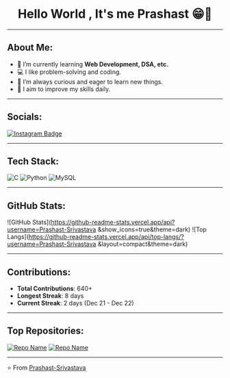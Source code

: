 <h1 align="center">Hello World , It's me Prashast 😁👋</h1>

---

## About Me:
- 🌱 I’m currently learning **Web Development, DSA, etc.**
- 💻 I like problem-solving and coding.
- 🧠 I’m always curious and eager to learn new things.
- 🎯 I aim to improve my skills daily.

---

## Socials:
[![Instagram Badge](https://img.shields.io/badge/-Instagram-E4405F?style=flat-square&logo=instagram&logoColor=white)](https://instagram.com/_prashast_srivastava_)

---

## Tech Stack:
![C](https://img.shields.io/badge/-C-00599C?style=flat-square&logo=c)
![Python](https://img.shields.io/badge/-Python-3776AB?style=flat-square&logo=python&logoColor=white)
![MySQL](https://img.shields.io/badge/-MySQL-4479A1?style=flat-square&logo=mysql&logoColor=white)

---

## GitHub Stats:
![GitHub Stats](https://github-readme-stats.vercel.app/api?username=Prashast-Srivastava &show_icons=true&theme=dark)
![Top Langs](https://github-readme-stats.vercel.app/api/top-langs/?username=Prashast-Srivastava &layout=compact&theme=dark)

---

## Contributions:
- **Total Contributions**: 640+
- **Longest Streak**: 8 days
- **Current Streak**: 2 days (Dec 21 - Dec 22)

---

## Top Repositories:
[![Repo Name](https://github-readme-stats.vercel.app/api/pin/?username=yourusername&repo=repo-name&theme=dark)](https://github.com/yourusername/repo-name)
[![Repo Name](https://github-readme-stats.vercel.app/api/pin/?username=yourusername&repo=repo-name&theme=dark)](https://github.com/yourusername/repo-name)

---

⭐️ From [Prashast-Srivastava](https://github.com/Prashast-Srivastava)